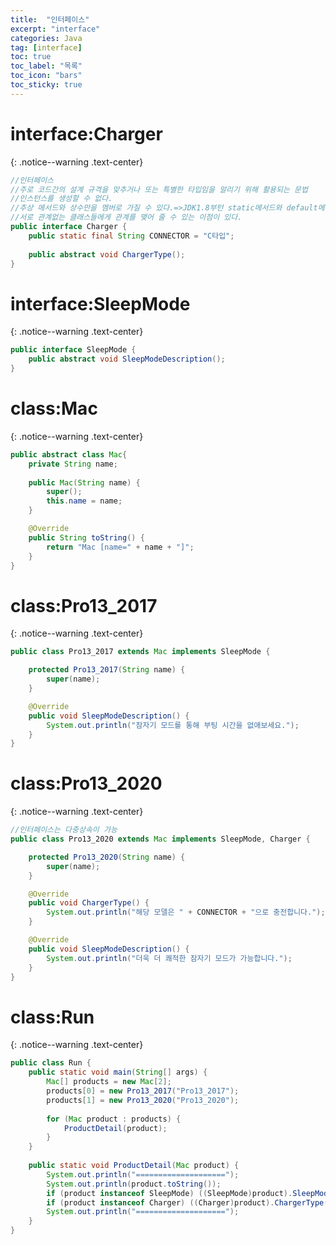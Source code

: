 ```yaml
---
title:  "인터페이스"
excerpt: "interface"
categories: Java
tag: [interface]
toc: true
toc_label: "목록"
toc_icon: "bars"
toc_sticky: true
---
```


# interface:Charger
{: .notice--warning .text-center}

```java
//인터페이스
//주로 코드간의 설계 규격을 맞추거나 또는 특별한 타입임을 알리기 위해 활용되는 문법
//인스턴스를 생성할 수 없다.
//추상 메서드와 상수만을 멤버로 가질 수 있다.=>JDK1.8부턴 static메서드와 default메서드 추가 가능
//서로 관계없는 클래스들에게 관계를 맺어 줄 수 있는 이점이 있다.
public interface Charger {
	public static final String CONNECTOR = "C타입";
	
	public abstract void ChargerType();
}
```

# interface:SleepMode
{: .notice--warning .text-center}

```java
public interface SleepMode {
	public abstract void SleepModeDescription();
}
```

# class:Mac
{: .notice--warning .text-center}

```java
public abstract class Mac{
	private String name;
	
	public Mac(String name) {
		super();
		this.name = name;
	}

	@Override
	public String toString() {
		return "Mac [name=" + name + "]";
	}
}
```

# class:Pro13_2017
{: .notice--warning .text-center}

```java
public class Pro13_2017 extends Mac implements SleepMode {

	protected Pro13_2017(String name) {
		super(name);
	}

	@Override
	public void SleepModeDescription() {
		System.out.println("잠자기 모드를 통해 부팅 시간을 없애보세요.");
	}
}
```

# class:Pro13_2020
{: .notice--warning .text-center}

```java
//인터페이스는 다중상속이 가능
public class Pro13_2020 extends Mac implements SleepMode, Charger {

	protected Pro13_2020(String name) {
		super(name);
	}

	@Override
	public void ChargerType() {
		System.out.println("해당 모델은 " + CONNECTOR + "으로 충전합니다.");
	}

	@Override
	public void SleepModeDescription() {
		System.out.println("더욱 더 쾌적한 잠자기 모드가 가능합니다.");
	}
}
```

# class:Run
{: .notice--warning .text-center}

```java
public class Run {
	public static void main(String[] args) {
		Mac[] products = new Mac[2];
		products[0] = new Pro13_2017("Pro13_2017");
		products[1] = new Pro13_2020("Pro13_2020");
		
		for (Mac product : products) {
			ProductDetail(product);
		}
	}
	
	public static void ProductDetail(Mac product) {
		System.out.println("====================");
		System.out.println(product.toString());
		if (product instanceof SleepMode) ((SleepMode)product).SleepModeDescription();
		if (product instanceof Charger) ((Charger)product).ChargerType();
		System.out.println("====================");
	}
}
```